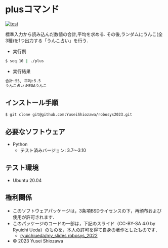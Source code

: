 # plusコマンド

[![test](https://github.com/YuseiShiozawa/robosys2023/actions/workflows/test.yml/badge.svg)](https://github.com/YuseiShiozawa/robosys2023/actions/workflows/test.yml)

標準入力から読み込んだ数値の合計,平均を求める. その後,ランダムにうんこ(全3種)を1つ出力する「うんこ占い」を行う.

* 実行例
```bash
$ seq 10 | ./plus
```

* 実行結果
```bash
合計:55, 平均:5.5
うんこ占い:MEGAうんこ
```

## インストール手順
```bash
$ git clone git@github.com:YuseiShiozawa/robosys2023.git
```

## 必要なソフトウェア

* Python
  * テスト済みバージョン: 3.7～3.10

## テスト環境

* Ubuntu 20.04

## 権利関係

* このソフトウェアパッケージは，3条項BSDライセンスの下，再頒布および使用が許可されます．
* このパッケージのコードの一部は，下記のスライド（CC-BY-SA 4.0 by Ryuichi Ueda）のものを，本人の許可を得て自身の著作としたものです．
   * [ryuichiueda/my_slides robosys_2022](https://github.com/ryuichiueda/my_slides/tree/master/robosys_2022)
* © 2023 Yusei Shiozawa
